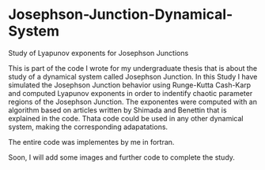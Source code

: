 # Josephson-Junction-Dynamical-System
Study of Lyapunov exponents for Josephson Junctions

This is part of the code I wrote for my undergraduate thesis that is about the study of a dynamical system called Josephson Junction. 
In this Study I have simulated the Josephson Junction behavior using Runge-Kutta Cash-Karp and computed Lyapunov exponents in order to indentify 
chaotic parameter regions of the Josephson Junction. The exponentes were computed with an algorithm based on articles written by Shimada and Benettin
that is explained in the code. Thata code could be used in any other dynamical system, making the corresponding adapatations.


The entire code was implementes by me in fortran. 


Soon, I will add some images and further code to complete the study. 
